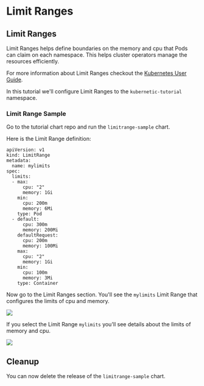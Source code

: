 # Limit Ranges

## Limit Ranges

Limit Ranges helps define boundaries on the memory and cpu that Pods can claim on each namespace. This helps cluster operators manage the resources efficiently.

For more information about Limit Ranges checkout the [Kubernetes User Guide](http://kubernetes.io/docs/admin/limitrange/).

In this tutorial we'll configure Limit Ranges to the `kubernetic-tutorial` namespace.

### Limit Range Sample

Go to the tutorial chart repo and run the `limitrange-sample` chart.

Here is the Limit Range definition:

```text
apiVersion: v1
kind: LimitRange
metadata:
  name: mylimits
spec:
  limits:
  - max:
      cpu: "2"
      memory: 1Gi
    min:
      cpu: 200m
      memory: 6Mi
    type: Pod
  - default:
      cpu: 300m
      memory: 200Mi
    defaultRequest:
      cpu: 200m
      memory: 100Mi
    max:
      cpu: "2"
      memory: 1Gi
    min:
      cpu: 100m
      memory: 3Mi
    type: Container
```

Now go to the Limit Ranges section. You'll see the `mylimits` Limit Range that configures the limits of cpu and memory.

![](https://github.com/harbur/kubernetic/tree/f5b45f12ac821d41c1888e4c922f0fe1516e0ca5/assets/limitranges.png)

If you select the Limit Range `mylimits` you'll see details about the limits of memory and cpu.

![](https://github.com/harbur/kubernetic/tree/f5b45f12ac821d41c1888e4c922f0fe1516e0ca5/assets/limitrange-mylimits.png)

## Cleanup

You can now delete the release of the `limitrange-sample` chart.

